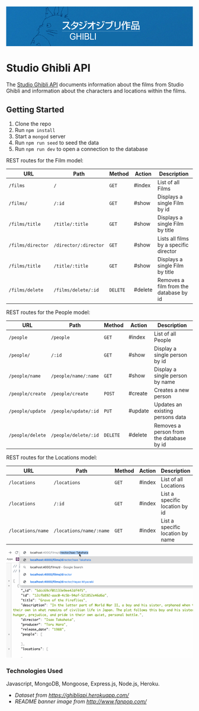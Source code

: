 ![Studio Ghibli Banner](./assets/ghiblibanner.png)  
# Studio Ghibli API  
The [Studio Ghibli API](https://ghibli-api-tse.herokuapp.com/) documents information about the films from Studio Ghibli and information about the characters and locations within the films.  

## Getting Started  

1. Clone the repo
2. Run `npm install`
3. Start a `mongod` server 
4. Run `npm run seed` to seed the data
5. Run `npm run dev` to open a connection to the database

REST routes for the Film model:

| URL                  | Path                    | Method   | Action  | Description                                 |
| -------------------- | ----------------------- | -------- | ------- | ------------------------------------------- |
| `/films`             | `/`                     | `GET`    | #index  | List of all Films                           |
| `/films/`            | `/:id`                  | `GET`    | #show   | Displays a single Film by id                |
| `/films/title`       | `/title/:title`         | `GET`    | #show   | Displays a single Film by title             | 
| `/films/director`    | `/director/:director`   | `GET`    | #show   | Lists all films by a specific director      | 
| `/films/title`       | `/title/:title`         | `GET`    | #show   | Displays a single Film by title             | 
| `/films/delete`      | `/films/delete/:id`     | `DELETE` | #delete | Removes a film from the database by id      |
  

REST routes for the People model:

| URL                  | Path                    | Method   | Action  | Description                                 |
| -------------------- | ----------------------- | -------- | ------- | ------------------------------------------- |
| `/people`            | `/people`               | `GET`    | #index  | List of all People                          |
| `/people/`           | `/:id`                  | `GET`    | #show   | Display a single person by id               |
| `/people/name`       | `/people/name/:name`    | `GET`    | #show   | Display a single person by name             |
| `/people/create`     | `/people/create`        | `POST`   | #create | Creates a new person                        |
| `/people/update`     | `/people/update/:id`    | `PUT`    | #update | Updates an existing persons data            |
| `/people/delete`     | `/people/delete/:id`    | `DELETE` | #delete | Removes a person from the database by id    |  

REST routes for the Locations model:

| URL                  | Path                    | Method   | Action  | Description                                 |
| -------------------- | ----------------------- | -------- | ------- | ------------------------------------------- |
| `/locations`         | `/locations`            | `GET`    | #index  | List of all Locations                       |
| `/locations`         | `/:id`                  | `GET`    | #index  | List a specific location by id              | 
| `/locations/name`    | `/locations/name/:name` | `GET`    | #index  | List a specific location by name            |  

![Director Search](./assets/apigifdirector.gif)  


### Technologies Used  
Javascript, MongoDB, Mongoose, Express.js, Node.js, Heroku.  
  
  
  
- _Dataset from https://ghibliapi.herokuapp.com/_ 
- _README banner image from http://www.fanpop.com/_

